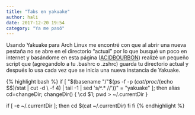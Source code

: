 ```yaml
---
title: "Tabs en yakuake"
author: hali
date: 2017-12-20 19:54
category: "Ya me pasó"
---
```


Usando Yakuake para Arch Linux me encontré con que al abrir una nueva pestaña no se abre en el directorio
“actual” por lo que busqué un poco en internet y basándome en esta página 
([ACIDBOURBON](https://acidbourbon.wordpress.com/2016/12/03/a-quick-and-dirty-fix-for-yakuakes-open-new-tab-in-same-directory-issue/)) realizé un
pequeño script que (agregandolo a tu .bashrc o .zshrc) guarda tu directorio actual y después lo usa cada
vez que se inicia una nueva instancia de Yakuake.     

{% highlight bash %}
if [ "$(basename "/"$(ps -f -p $(cat /proc/$(echo $$)/stat | cut -d \ -f 4) | tail -1 | sed 's/^.* //'))" = "yakuake" ]; then
alias cd=changeDir;
  changeDir() {
    \cd $1;
    pwd > ~/.currentDir
  }

  if [ -e ~/.currentDir ]; then
    cd $(cat ~/.currentDir)
  fi
fi
{% endhighlight %}
